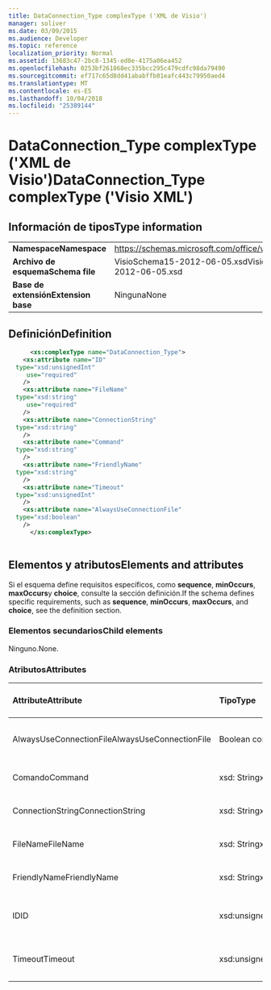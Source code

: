 ```yaml
---
title: DataConnection_Type complexType ('XML de Visio')
manager: soliver
ms.date: 03/09/2015
ms.audience: Developer
ms.topic: reference
localization_priority: Normal
ms.assetid: 13683c47-2bc8-1345-ed0e-4175a06ea452
ms.openlocfilehash: 0253bf261868ec335bcc295c479cdfc98da79490
ms.sourcegitcommit: ef717c65d8dd41ababffb01eafc443c79950aed4
ms.translationtype: MT
ms.contentlocale: es-ES
ms.lasthandoff: 10/04/2018
ms.locfileid: "25389144"
---
```

# <a name="dataconnectiontype-complextype-visio-xml"></a><span data-ttu-id="88b37-102">DataConnection_Type complexType ('XML de Visio')</span><span class="sxs-lookup"><span data-stu-id="88b37-102">DataConnection_Type complexType ('Visio XML')</span></span>

## <a name="type-information"></a><span data-ttu-id="88b37-103">Información de tipos</span><span class="sxs-lookup"><span data-stu-id="88b37-103">Type information</span></span>

|||
|:-----|:-----|
|<span data-ttu-id="88b37-104">**Namespace**</span><span class="sxs-lookup"><span data-stu-id="88b37-104">**Namespace**</span></span> <br/> |https://schemas.microsoft.com/office/visio/2011/1/core  <br/> |
|<span data-ttu-id="88b37-105">**Archivo de esquema**</span><span class="sxs-lookup"><span data-stu-id="88b37-105">**Schema file**</span></span> <br/> |<span data-ttu-id="88b37-106">VisioSchema15-2012-06-05.xsd</span><span class="sxs-lookup"><span data-stu-id="88b37-106">VisioSchema15-2012-06-05.xsd</span></span>  <br/> |
|<span data-ttu-id="88b37-107">**Base de extensión**</span><span class="sxs-lookup"><span data-stu-id="88b37-107">**Extension base**</span></span> <br/> |<span data-ttu-id="88b37-108">Ninguna</span><span class="sxs-lookup"><span data-stu-id="88b37-108">None</span></span>  <br/> |
   
## <a name="definition"></a><span data-ttu-id="88b37-109">Definición</span><span class="sxs-lookup"><span data-stu-id="88b37-109">Definition</span></span>

```XML
      <xs:complexType name="DataConnection_Type">
    <xs:attribute name="ID"
  type="xsd:unsignedInt"
     use="required"
    />
    <xs:attribute name="FileName"
  type="xsd:string"
     use="required"
    />
    <xs:attribute name="ConnectionString"
  type="xsd:string"
    />
    <xs:attribute name="Command"
  type="xsd:string"
    />
    <xs:attribute name="FriendlyName"
  type="xsd:string"
    />
    <xs:attribute name="Timeout"
  type="xsd:unsignedInt"
    />
    <xs:attribute name="AlwaysUseConnectionFile"
  type="xsd:boolean"
    />
      </xs:complexType>
      
```

## <a name="elements-and-attributes"></a><span data-ttu-id="88b37-110">Elementos y atributos</span><span class="sxs-lookup"><span data-stu-id="88b37-110">Elements and attributes</span></span>

<span data-ttu-id="88b37-111">Si el esquema define requisitos específicos, como **sequence**, **minOccurs**, **maxOccurs**y **choice**, consulte la sección definición.</span><span class="sxs-lookup"><span data-stu-id="88b37-111">If the schema defines specific requirements, such as **sequence**, **minOccurs**, **maxOccurs**, and **choice**, see the definition section.</span></span> 
  
### <a name="child-elements"></a><span data-ttu-id="88b37-112">Elementos secundarios</span><span class="sxs-lookup"><span data-stu-id="88b37-112">Child elements</span></span>

<span data-ttu-id="88b37-113">Ninguno.</span><span class="sxs-lookup"><span data-stu-id="88b37-113">None.</span></span>
  
### <a name="attributes"></a><span data-ttu-id="88b37-114">Atributos</span><span class="sxs-lookup"><span data-stu-id="88b37-114">Attributes</span></span>

|<span data-ttu-id="88b37-115">**Attribute**</span><span class="sxs-lookup"><span data-stu-id="88b37-115">**Attribute**</span></span>|<span data-ttu-id="88b37-116">**Tipo**</span><span class="sxs-lookup"><span data-stu-id="88b37-116">**Type**</span></span>|<span data-ttu-id="88b37-117">**Obligatorio**</span><span class="sxs-lookup"><span data-stu-id="88b37-117">**Required**</span></span>|<span data-ttu-id="88b37-118">**Descripción**</span><span class="sxs-lookup"><span data-stu-id="88b37-118">**Description**</span></span>|<span data-ttu-id="88b37-119">**Valores posibles**</span><span class="sxs-lookup"><span data-stu-id="88b37-119">**Possible values**</span></span>|
|:-----|:-----|:-----|:-----|:-----|
|<span data-ttu-id="88b37-120">AlwaysUseConnectionFile</span><span class="sxs-lookup"><span data-stu-id="88b37-120">AlwaysUseConnectionFile</span></span>  <br/> |<span data-ttu-id="88b37-121">Boolean con tipo</span><span class="sxs-lookup"><span data-stu-id="88b37-121">xsd:boolean</span></span>  <br/> |<span data-ttu-id="88b37-122">opcional</span><span class="sxs-lookup"><span data-stu-id="88b37-122">optional</span></span>  <br/> ||<span data-ttu-id="88b37-123">Valores del tipo Boolean con tipo.</span><span class="sxs-lookup"><span data-stu-id="88b37-123">Values of the xsd:boolean type.</span></span>  <br/> |
|<span data-ttu-id="88b37-124">Comando</span><span class="sxs-lookup"><span data-stu-id="88b37-124">Command</span></span>  <br/> |<span data-ttu-id="88b37-125">xsd: String</span><span class="sxs-lookup"><span data-stu-id="88b37-125">xsd:string</span></span>  <br/> |<span data-ttu-id="88b37-126">opcional</span><span class="sxs-lookup"><span data-stu-id="88b37-126">optional</span></span>  <br/> ||<span data-ttu-id="88b37-127">Valores del tipo XSD: String.</span><span class="sxs-lookup"><span data-stu-id="88b37-127">Values of the xsd:string type.</span></span>  <br/> |
|<span data-ttu-id="88b37-128">ConnectionString</span><span class="sxs-lookup"><span data-stu-id="88b37-128">ConnectionString</span></span>  <br/> |<span data-ttu-id="88b37-129">xsd: String</span><span class="sxs-lookup"><span data-stu-id="88b37-129">xsd:string</span></span>  <br/> |<span data-ttu-id="88b37-130">opcional</span><span class="sxs-lookup"><span data-stu-id="88b37-130">optional</span></span>  <br/> ||<span data-ttu-id="88b37-131">Valores del tipo XSD: String.</span><span class="sxs-lookup"><span data-stu-id="88b37-131">Values of the xsd:string type.</span></span>  <br/> |
|<span data-ttu-id="88b37-132">FileName</span><span class="sxs-lookup"><span data-stu-id="88b37-132">FileName</span></span>  <br/> |<span data-ttu-id="88b37-133">xsd: String</span><span class="sxs-lookup"><span data-stu-id="88b37-133">xsd:string</span></span>  <br/> |<span data-ttu-id="88b37-134">necesario</span><span class="sxs-lookup"><span data-stu-id="88b37-134">required</span></span>  <br/> ||<span data-ttu-id="88b37-135">Valores del tipo XSD: String.</span><span class="sxs-lookup"><span data-stu-id="88b37-135">Values of the xsd:string type.</span></span>  <br/> |
|<span data-ttu-id="88b37-136">FriendlyName</span><span class="sxs-lookup"><span data-stu-id="88b37-136">FriendlyName</span></span>  <br/> |<span data-ttu-id="88b37-137">xsd: String</span><span class="sxs-lookup"><span data-stu-id="88b37-137">xsd:string</span></span>  <br/> |<span data-ttu-id="88b37-138">opcional</span><span class="sxs-lookup"><span data-stu-id="88b37-138">optional</span></span>  <br/> ||<span data-ttu-id="88b37-139">Valores del tipo XSD: String.</span><span class="sxs-lookup"><span data-stu-id="88b37-139">Values of the xsd:string type.</span></span>  <br/> |
|<span data-ttu-id="88b37-140">ID</span><span class="sxs-lookup"><span data-stu-id="88b37-140">ID</span></span>  <br/> |<span data-ttu-id="88b37-141">xsd:unsignedInt</span><span class="sxs-lookup"><span data-stu-id="88b37-141">xsd:unsignedInt</span></span>  <br/> |<span data-ttu-id="88b37-142">necesario</span><span class="sxs-lookup"><span data-stu-id="88b37-142">required</span></span>  <br/> ||<span data-ttu-id="88b37-143">Valores del tipo xsd:unsignedInt.</span><span class="sxs-lookup"><span data-stu-id="88b37-143">Values of the xsd:unsignedInt type.</span></span>  <br/> |
|<span data-ttu-id="88b37-144">Timeout</span><span class="sxs-lookup"><span data-stu-id="88b37-144">Timeout</span></span>  <br/> |<span data-ttu-id="88b37-145">xsd:unsignedInt</span><span class="sxs-lookup"><span data-stu-id="88b37-145">xsd:unsignedInt</span></span>  <br/> |<span data-ttu-id="88b37-146">opcional</span><span class="sxs-lookup"><span data-stu-id="88b37-146">optional</span></span>  <br/> ||<span data-ttu-id="88b37-147">Valores del tipo xsd:unsignedInt.</span><span class="sxs-lookup"><span data-stu-id="88b37-147">Values of the xsd:unsignedInt type.</span></span>  <br/> |
   

